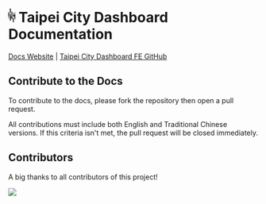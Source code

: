 # <img src='src/assets/images/TUIC.svg' height='28'> Taipei City Dashboard Documentation

[Docs Website](https://tuic.gov.taipei/documentation) | [Taipei City Dashboard FE GitHub](https://github.com/tpe-doit/Taipei-City-Dashboard-FE)

## Contribute to the Docs

To contribute to the docs, please fork the repository then open a pull request.

All contributions must include both English and Traditional Chinese versions. If this criteria isn't met, the pull request will be closed immediately.

## Contributors

A big thanks to all contributors of this project!

<a href="https://github.com/tpe-doit/Taipei-City-Dashboard-Documentation/graphs/contributors">
  <img src="https://contrib.rocks/image?repo=tpe-doit/Taipei-City-Dashboard-Documentation" />
</a>
